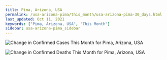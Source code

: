 ```yaml
---
title: Pima, Arizona, USA
permalink: /usa-arizona-pima/this_month/usa-arizona-pima-30_days.html
last_updated: Oct 11, 2021
keywords: ["Pima, Arizona, USA", "This Month"]
sidebar: usa-arizona-pima_sidebar
---
```


![Change in Confirmed Cases This Month for Pima, Arizona, USA](/covid_tracker/images/graphs/usa-arizona-pima-delta_confirmed-30_days_graph.png)

![Change in Confirmed Deaths This Month for Pima, Arizona, USA](/covid_tracker/images/graphs/usa-arizona-pima-delta_deaths-30_days_graph.png)
